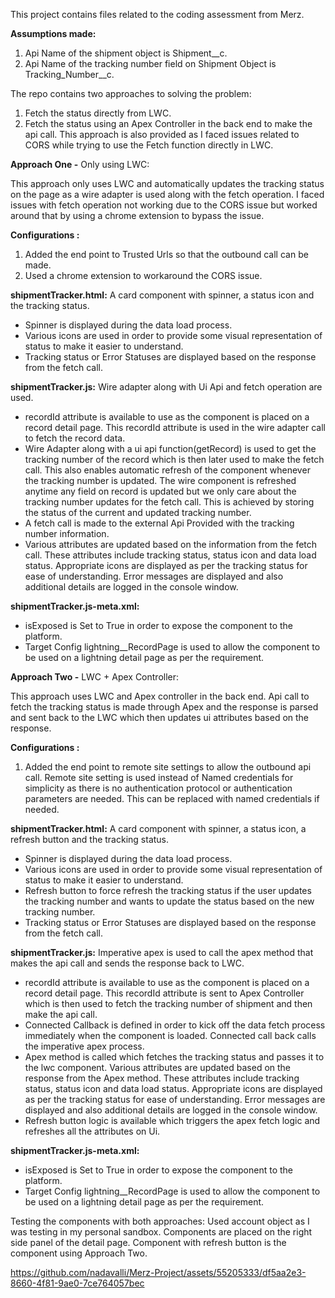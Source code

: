 This project contains files related to the coding assessment from Merz.

**Assumptions made:**
1. Api Name of the shipment object is Shipment__c.
2. Api Name of the tracking number field on Shipment Object is Tracking_Number__c.

The repo contains two approaches to solving the problem:
1. Fetch the status directly from LWC.
2. Fetch the status using an Apex Controller in the back end to make the api call. This approach is also provided as I faced issues related to CORS while trying to use the Fetch function directly in LWC.

**Approach One -** Only using LWC:

This approach only uses LWC and automatically updates the tracking status on the page as a wire adapter is used along with the fetch operation. I faced issues with fetch operation not working due to the CORS issue but worked around that by using a chrome extension to bypass the issue.

**Configurations :**

1. Added the end point to Trusted Urls so that the outbound call can be made.
2. Used a chrome extension to workaround the CORS issue.

**shipmentTracker.html:** A card component with spinner, a status icon and the tracking status. 

* Spinner is displayed during the data load process. 
* Various icons are used in order to provide some visual representation of status to make it easier to understand.
* Tracking status or Error Statuses are displayed based on the response from the fetch call.

**shipmentTracker.js:** Wire adapter along with Ui Api and fetch operation are used.

* recordId attribute is available to use as the component is placed on a record detail page. This recordId attribute is used in the wire adapter call to fetch the record data.
* Wire Adapter along with a ui api function(getRecord) is used to get the tracking number of the record which is then later used to make the fetch call. This also enables automatic refresh of the component whenever the tracking number is updated. The wire component is refreshed anytime any field on record is updated but we only care about the tracking number updates for the fetch call. This is achieved by storing the status of the current and updated tracking number.
* A fetch call is made to the external Api Provided with the tracking number information.
* Various attributes are updated based on the information from the fetch call. These attributes include tracking status, status icon and data load status. Appropriate icons are displayed as per the tracking status for ease of understanding. Error messages are displayed and also additional details are logged in the console window.

**shipmentTracker.js-meta.xml:** 

* isExposed is Set to True in order to expose the component to the platform.
* Target Config lightning__RecordPage is used to allow the component to be used on a lightning detail page as per the requirement.

**Approach Two -** LWC + Apex Controller:

This approach uses LWC and Apex controller in the back end. Api call to fetch the tracking status is made through Apex and the response is parsed and sent back to the LWC which then updates ui attributes based on the response.

**Configurations :**
1. Added the end point to remote site settings to allow the outbound api call. Remote site setting is used instead of Named credentials for simplicity as there is no authentication protocol or authentication parameters are needed. This can be replaced with named credentials if needed.

**shipmentTracker.html:** A card component with spinner, a status icon, a refresh button and the tracking status. 

* Spinner is displayed during the data load process. 
* Various icons are used in order to provide some visual representation of status to make it easier to understand.
* Refresh button to force refresh the tracking status if the user updates the tracking number and wants to update the status based on the new tracking number.
* Tracking status or Error Statuses are displayed based on the response from the fetch call.

**shipmentTracker.js:** Imperative apex is used to call the apex method that makes the api call and sends the response back to LWC.

* recordId attribute is available to use as the component is placed on a record detail page. This recordId attribute is sent to Apex Controller which is then used to fetch the tracking number of shipment and then make the api call.
* Connected Callback is defined in order to kick off the data fetch process immediately when the component is loaded. Connected call back calls the imperative apex process.
* Apex method is called which fetches the tracking status and passes it to the lwc component. Various attributes are updated based on the response from the Apex method. These attributes include tracking status, status icon and data load status. Appropriate icons are displayed as per the tracking status for ease of understanding. Error messages are displayed and also additional details are logged in the console window.
* Refresh button logic is available which triggers the apex fetch logic and refreshes all the attributes on Ui.

**shipmentTracker.js-meta.xml:** 

* isExposed is Set to True in order to expose the component to the platform.
* Target Config lightning__RecordPage is used to allow the component to be used on a lightning detail page as per the requirement.

Testing the components with both approaches: Used account object as I was testing in my personal sandbox. Components are placed on the right side panel of the detail page. Component with refresh button is the component using Approach Two.

https://github.com/nadavalli/Merz-Project/assets/55205333/df5aa2e3-8660-4f81-9ae0-7ce764057bec



